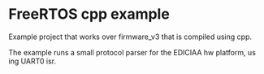 # FreeRTOS cpp example

Example project that works over firmware_v3 that is compiled using cpp.

The example runs a small protocol parser for the EDICIAA hw platform, us    ing UART0 isr.


